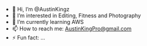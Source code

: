 - 👋 Hi, I’m @AustinKingz
- 👀 I’m interested in Editing, Fitness and Photography 
- 🌱 I’m currently learning AWS
- 📫 How to reach me: AustinKingPro@gmail.com
- ⚡ Fun fact: ...

<!---
AustinKingz/AustinKingz is a ✨ special ✨ repository because its `README.md` (this file) appears on your GitHub profile.
You can click the Preview link to take a look at your changes.
--->
